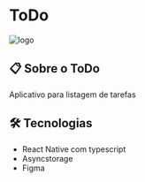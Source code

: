 # ToDo
![logo](/to_do/src//Screens/assets/Cover.png)
## 📋 Sobre o ToDo 
Aplicativo para listagem de tarefas

## 🛠 Tecnologias
- React Native com typescript
- Asyncstorage
- Figma